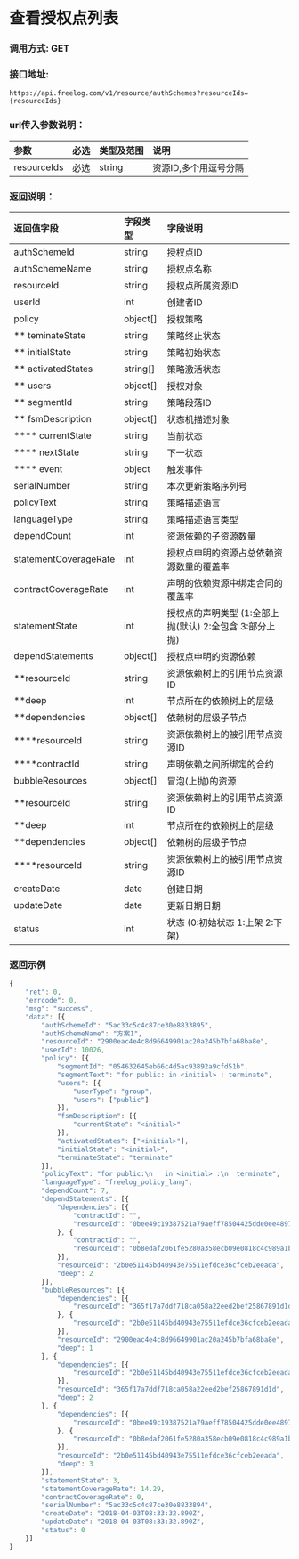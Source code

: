 # 查看授权点列表


### 调用方式: GET

### 接口地址:

```
https://api.freelog.com/v1/resource/authSchemes?resourceIds={resourceIds}
```

### url传入参数说明：

| 参数 | 必选 | 类型及范围 | 说明 |
| :--- | :--- | :--- | :--- |
|resourceIds|必选|string|资源ID,多个用逗号分隔|

### 返回说明：


| 返回值字段 | 字段类型 | 字段说明 |
| :--- | :--- | :--- |
| authSchemeId | string | 授权点ID |
| authSchemeName | string | 授权点名称 |
| resourceId| string | 授权点所属资源ID|
| userId | int | 创建者ID |
| policy | object[] | 授权策略 |
| ** teminateState | string | 策略终止状态 |
| ** initialState | string | 策略初始状态 |
| ** activatedStates | string[] | 策略激活状态 |
| ** users | object[] | 授权对象 |
| ** segmentId | string| 策略段落ID |
| ** fsmDescription | object[] | 状态机描述对象 |
| **** currentState | string| 当前状态 |
| **** nextState | string| 下一状态 |
| **** event | object| 触发事件 |
| serialNumber | string | 本次更新策略序列号 |
| policyText | string | 策略描述语言 |
| languageType | string | 策略描述语言类型 |
| dependCount| int | 资源依赖的子资源数量 |
| statementCoverageRate | int | 授权点申明的资源占总依赖资源数量的覆盖率 |
| contractCoverageRate | int | 声明的依赖资源中绑定合同的覆盖率 |
| statementState | int | 授权点的声明类型 (1:全部上抛(默认)  2:全包含  3:部分上抛) |
| dependStatements | object[] | 授权点申明的资源依赖 |
| **resourceId | string | 资源依赖树上的引用节点资源ID|
| **deep | int | 节点所在的依赖树上的层级|
| **dependencies|object[]|依赖树的层级子节点|
| ****resourceId | string | 资源依赖树上的被引用节点资源ID|
| ****contractId | string | 声明依赖之间所绑定的合约|
| bubbleResources |  object[] | 冒泡(上抛)的资源 |
| **resourceId | string | 资源依赖树上的引用节点资源ID|
| **deep | int | 节点所在的依赖树上的层级|
| **dependencies|object[]|依赖树的层级子节点|
| ****resourceId | string | 资源依赖树上的被引用节点资源ID|
| createDate | date | 创建日期 |
| updateDate | date | 更新日期日期 |
| status | int | 状态 (0:初始状态 1:上架 2:下架) |


### 返回示例

```js
{
	"ret": 0,
	"errcode": 0,
	"msg": "success",
	"data": [{
		"authSchemeId": "5ac33c5c4c87ce30e8833895",
		"authSchemeName": "方案1",
		"resourceId": "2900eac4e4c8d96649901ac20a245b7bfa68ba8e",
		"userId": 10026,
		"policy": [{
			"segmentId": "054632645eb66c4d5ac93892a9cfd51b",
			"segmentText": "for public: in <initial> : terminate",
			"users": [{
				"userType": "group",
				"users": ["public"]
			}],
			"fsmDescription": [{
				"currentState": "<initial>"
			}],
			"activatedStates": ["<initial>"],
			"initialState": "<initial>",
			"terminateState": "terminate"
		}],
		"policyText": "for public:\n   in <initial> :\n  terminate",
		"languageType": "freelog_policy_lang",
		"dependCount": 7,
		"dependStatements": [{
			"dependencies": [{
				"contractId": "",
				"resourceId": "0bee49c19387521a79aeff78504425dde0ee4897"
			}, {
				"contractId": "",
				"resourceId": "0b8edaf2061fe5280a358ecb09e0818c4c989a1b"
			}],
			"resourceId": "2b0e51145bd40943e75511efdce36cfceb2eeada",
			"deep": 2
		}],
		"bubbleResources": [{
			"dependencies": [{
				"resourceId": "365f17a7ddf718ca058a22eed2bef25867891d1d"
			}, {
				"resourceId": "2b0e51145bd40943e75511efdce36cfceb2eeada"
			}],
			"resourceId": "2900eac4e4c8d96649901ac20a245b7bfa68ba8e",
			"deep": 1
		}, {
			"dependencies": [{
				"resourceId": "2b0e51145bd40943e75511efdce36cfceb2eeada"
			}],
			"resourceId": "365f17a7ddf718ca058a22eed2bef25867891d1d",
			"deep": 2
		}, {
			"dependencies": [{
				"resourceId": "0bee49c19387521a79aeff78504425dde0ee4897"
			}, {
				"resourceId": "0b8edaf2061fe5280a358ecb09e0818c4c989a1b"
			}],
			"resourceId": "2b0e51145bd40943e75511efdce36cfceb2eeada",
			"deep": 3
		}],
		"statementState": 3,
		"statementCoverageRate": 14.29,
		"contractCoverageRate": 0,
		"serialNumber": "5ac33c5c4c87ce30e8833894",
		"createDate": "2018-04-03T08:33:32.890Z",
		"updateDate": "2018-04-03T08:33:32.890Z",
		"status": 0
	}]
}
```
